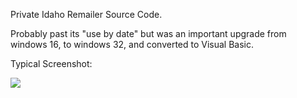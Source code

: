 Private Idaho Remailer Source Code.

Probably past its "use by date" but was an important upgrade from windows 16, to windows 32, and converted to Visual Basic.

Typical Screenshot:

![](https://github.com/AlexanderAdelAU/Private_Idaho_32v5/blob/main/manual/Conventional%20Encryp.jpg)
